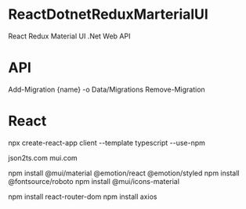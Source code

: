 # ReactDotnetReduxMarterialUI
React Redux Material UI .Net Web API

# API
Add-Migration {name} -o Data/Migrations
Remove-Migration

# React
npx create-react-app client --template typescript --use-npm

json2ts.com
mui.com

npm install @mui/material @emotion/react @emotion/styled
npm install @fontsource/roboto
npm install @mui/icons-material

npm install react-router-dom
npm install axios



